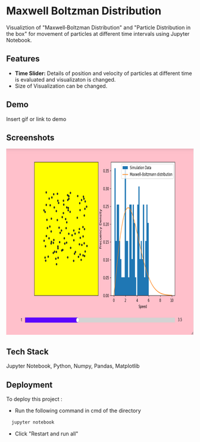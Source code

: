 
# Maxwell Boltzman Distribution

Visualiztion of "Maxwell‑Boltzman Distribution"
and "Particle Distribution in the box" for movement
of particles at different time intervals using Jupyter Notebook.


## Features

- **Time Slider:** Details of position
  and velocity of particles at different time is
  evaluated and visualizaton is changed.
- Size of Visualization can be changed.


## Demo

Insert gif or link to demo


## Screenshots

<img src="./github_images/ss.png" height="500">


## Tech Stack

Jupyter Notebook, Python, Numpy, Pandas, Matplotlib


## Deployment

To deploy this project :

- Run the following command in cmd of the directory
```bash
  jupyter notebook
```
- Click "Restart and run all"
